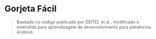 # Gorjeta Fácil

> Baseado no código publicado por DEITEL et al., modificado e estendido para aprendizagem do desenvolvimento para plataforma Android.